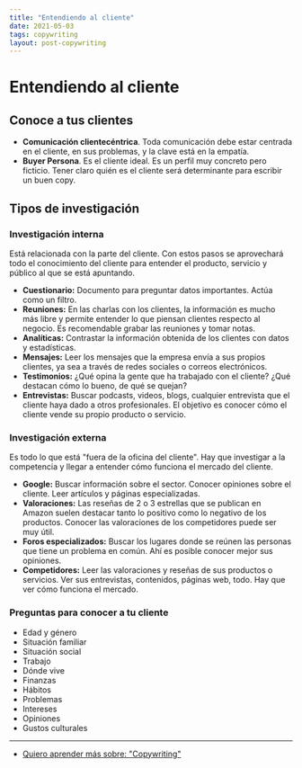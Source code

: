 ```yaml
---
title: "Entendiendo al cliente"
date: 2021-05-03
tags: copywriting
layout: post-copywriting
---
```


# Entendiendo al cliente

## Conoce a tus clientes

- **Comunicación clientecéntrica**. Toda comunicación debe estar centrada en el cliente, en sus problemas, y la clave está en la empatía.
- **Buyer Persona**. Es el cliente ideal. Es un perfil muy concreto pero ficticio. Tener claro quién es el cliente será determinante para escribir un buen copy.

## Tipos de investigación

### Investigación interna

Está relacionada con la parte del cliente. Con estos pasos se aprovechará todo el conocimiento del cliente para entender el producto, servicio y público al que se está apuntando.

- **Cuestionario:** Documento para preguntar datos importantes. Actúa como un filtro.
- **Reuniones:** En las charlas con los clientes, la información es mucho más libre y permite entender lo que piensan clientes respecto al negocio. Es recomendable grabar las reuniones y tomar notas.
- **Analíticas:** Contrastar la información obtenida de los clientes con datos y estadísticas.
- **Mensajes:** Leer los mensajes que la empresa envía a sus propios clientes, ya sea a través de redes sociales o correos electrónicos.
- **Testimonios:** ¿Qué opina la gente que ha trabajado con el cliente? ¿Qué destacan cómo lo bueno, de qué se quejan?
- **Entrevistas:** Buscar podcasts, videos, blogs, cualquier entrevista que el cliente haya dado a otros profesionales. El objetivo es conocer cómo el cliente vende su propio producto o servicio.

### Investigación externa

Es todo lo que está "fuera de la oficina del cliente". Hay que investigar a la competencia y llegar a entender cómo funciona el mercado del cliente.

- **Google:** Buscar información sobre el sector. Conocer opiniones sobre el cliente. Leer artículos y páginas especializadas.
- **Valoraciones:** Las reseñas de 2 o 3 estrellas que se publican en Amazon suelen destacar tanto lo positivo como lo negativo de los productos. Conocer las valoraciones de los competidores puede ser muy útil.
- **Foros especializados:** Buscar los lugares donde se reúnen las personas que tiene un problema en común. Ahí es posible conocer mejor sus opiniones.
- **Competidores:** Leer las valoraciones y reseñas de sus productos o servicios. Ver sus entrevistas, contenidos, páginas web, todo. Hay que ver cómo funciona el mercado.

### Preguntas para conocer a tu cliente

- Edad y género
- Situación familiar
- Situación social
- Trabajo
- Dónde vive
- Finanzas
- Hábitos
- Problemas
- Intereses
- Opiniones
- Gustos culturales

---

- [Quiero aprender más sobre: "Copywriting"](../0/copywriting)